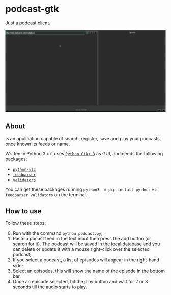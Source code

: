 # podcast-gtk
Just a podcast client.

![Demonstration](https://github.com/Felipe-Aquino/podcast-gtk/blob/master/demonstration.gif)

## About
Is an application capable of search, register, save and play your podcasts, once known its feeds or name.

Written in Python 3.x it uses [`Python Gtk+ 3`](http://python-gtk-3-tutorial.readthedocs.io/en/latest/) as GUI, and needs the following packages:

- [`python-vlc`](https://wiki.videolan.org/Python_bindings)
- [`feedparser`](http://pythonhosted.org/feedparser/)
- [`validators`](https://validators.readthedocs.io/en/latest/) 

You can get these packages running  `python3 -m pip install python-vlc feedparser validators` on the terminal.

## How to use
Follow these steps:

0.  Run with the command `python podcast.py`;
1.  Paste a pocast feed in the text input then press the add button (or search for it). The podcast will be saved in the local database and you can delete or update it with a mouse right-click over the selected podcast;
2.  If you select a podcast, a list of episodes will appear in the right-hand side;
3.  Select an episodes, this will show the name of the episode in the bottom bar.
4.  Once an episode selected, hit the play button and wait for 2 or 3 seconds till the audio starts to play.
